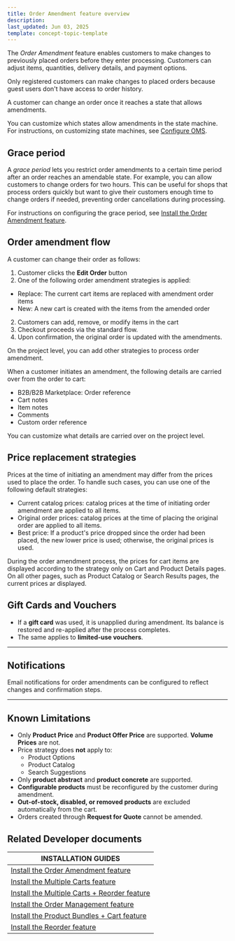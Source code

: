 ```yaml
---
title: Order Amendment feature overview
description: 
last_updated: Jun 03, 2025
template: concept-topic-template
---
```



The *Order Amendment* feature enables customers to make changes to previously placed orders before they enter processing. Customers can adjust items, quantities, delivery details, and payment options.



Only registered customers can make changes to placed orders because guest users don't have access to order history. 

A customer can change an order once it reaches a state that allows amendments.

You can customize which states allow amendments in the state machine. For instructions, on customizing state machines, see [Configure OMS](https://docs.spryker.com/docs/pbc/all/order-management-system/{{site.version}}/base-shop/install-and-upgrade/install-features/install-the-order-amendment-feature#set-up-configuration).




## Grace period

A *grace period* lets you restrict order amendments to a certain time period after an order reaches an amendable state. For example, you can allow customers to change orders for two hours. This can be useful for shops that process orders quickly but want to give their customers enough time to change orders if needed, preventing order cancellations during processing. 

For instructions on configuring the grace period, see [Install the Order Amendment feature](https://docs.spryker.com/docs/pbc/all/order-management-system/{{page.version}}/base-shop/install-and-upgrade/install-features/install-the-order-amendment-feature#set-up-configuration).


## Order amendment flow

A customer can change their order as follows:

1. Customer clicks the **Edit Order** button
2. One of the following order amendment strategies is applied:
  - Replace: The current cart items are replaced with amendment order items
  - New: A new cart is created with the items from the amended order
2. Customers can add, remove, or modify items in the cart
3. Checkout proceeds via the standard flow.
4. Upon confirmation, the original order is updated with the amendments.

On the project level, you can add other strategies to process order amendment.


When a customer initiates an amendment, the following details are carried over from the order to cart:
- B2B/B2B Marketplace: Order reference
- Cart notes
- Item notes
- Comments
- Custom order reference

You can customize what details are carried over on the project level.

## Price replacement strategies

Prices at the time of initiating an amendment may differ from the prices used to place the order. To handle such cases, you can use one of the following default strategies:

- Current catalog prices: catalog prices at the time of initiating order amendment are applied to all items.
- Original order prices: catalog prices at the time of placing the original order are applied to all items.
- Best price: If a product's price dropped since the order had been placed, the new lower price is used; otherwise, the original prices is used. 



During the order amendment process, the prices for cart items are displayed according to the strategy only on Cart and Product Details pages. On all other pages, such as Product Catalog or Search Results pages, the current prices ar displayed.



## Gift Cards and Vouchers

- If a **gift card** was used, it is unapplied during amendment. Its balance is restored and re-applied after the process completes.
- The same applies to **limited-use vouchers**.

---

## Notifications

Email notifications for order amendments can be configured to reflect changes and confirmation steps.

---

## Known Limitations

- Only **Product Price** and **Product Offer Price** are supported. **Volume Prices** are not.
- Price strategy does **not** apply to:
  - Product Options
  - Product Catalog
  - Search Suggestions
- Only **product abstract** and **product concrete** are supported.
- **Configurable products** must be reconfigured by the customer during amendment.
- **Out-of-stock, disabled, or removed products** are excluded automatically from the cart.
- Orders created through **Request for Quote** cannot be amended.


## Related Developer documents

| INSTALLATION GUIDES | 
|---------|
| [Install the Order Amendment feature](/docs/pbc/all/order-management-system/202505.0/base-shop/install-and-upgrade/install-features/install-the-order-amendment-feature.html)  |
| [Install the Multiple Carts feature](/docs/pbc/all/cart-and-checkout/202410.0/base-shop/install-and-upgrade/install-features/install-the-multiple-carts-feature.html)  |
| [Install the Multiple Carts + Reorder feature](/docs/pbc/all/cart-and-checkout/202410.0/base-shop/install-and-upgrade/install-features/install-the-multiple-carts-reorder-feature.html)  |
| [Install the Order Management feature](/docs/pbc/all/order-management-system/202505.0/base-shop/install-and-upgrade/install-features/install-the-order-amendment-feature.html)  |
| [Install the Product Bundles + Cart feature](/docs/pbc/all/product-information-management/202505.0/base-shop/install-and-upgrade/install-features/install-the-product-bundles-cart-feature.html)  |
| [Install the Reorder feature](/docs/pbc/all/customer-relationship-management/202505.0/base-shop/install-and-upgrade/install-features/install-the-reorder-feature.html)  |































